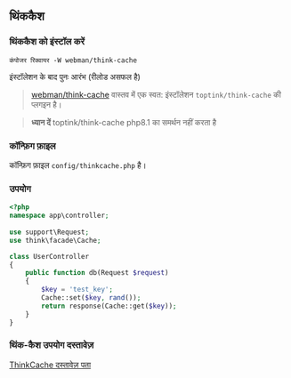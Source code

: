 ## थिंककैश

### थिंककैश को इंस्टॉल करें  
`कंपोजर रिक्वायर -W webman/think-cache`

इंस्टॉलेशन के बाद पुनः आरंभ (रीलोड असफल है)


> [webman/think-cache](https://www.workerman.net/plugin/15) वास्तव में एक स्वत: इंस्टॉलेशन `toptink/think-cache` की प्लगइन है।

> **ध्यान दें**
> toptink/think-cache php8.1 का समर्थन नहीं करता है

### कॉन्फ़िग फ़ाइल

कॉन्फ़िग फ़ाइल `config/thinkcache.php` है।

### उपयोग

  ```php
  <?php
  namespace app\controller;
    
  use support\Request;
  use think\facade\Cache;
  
  class UserController
  {
      public function db(Request $request)
      {
          $key = 'test_key';
          Cache::set($key, rand());
          return response(Cache::get($key));
      }
  }
  ```
### थिंक-कैश उपयोग दस्तावेज़

[ThinkCache दस्तावेज़ पता](https://github.com/top-think/think-cache)
